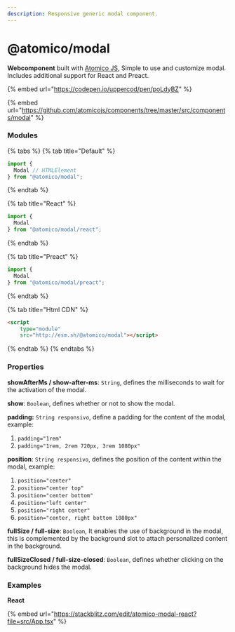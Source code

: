 ```yaml
---
description: Responsive generic modal component.
---
```


# @atomico/modal

**Webcomponent** built with [Atomico JS](https://atomicojs.dev/), Simple to use and customize modal. Includes additional support for React and Preact.

{% embed url="https://codepen.io/uppercod/pen/poLdyBZ" %}

{% embed url="https://github.com/atomicojs/components/tree/master/src/components/modal" %}

### Modules

{% tabs %}
{% tab title="Default" %}
```javascript
import {
  Modal // HTMLElement
} from "@atomico/modal";
```
{% endtab %}

{% tab title="React" %}
```jsx
import {
  Modal
} from "@atomico/modal/react";
```
{% endtab %}

{% tab title="Preact" %}
```javascript
import {
  Modal
} from "@atomico/modal/preact";
```
{% endtab %}

{% tab title="Html CDN" %}
```html
<script 
    type="module" 
    src="http://esm.sh/@atomico/modal"></script>
```
{% endtab %}
{% endtabs %}

### Properties

**showAfterMs / show-after-ms**: `String`, defines the milliseconds to wait for the activation of the modal.

**show**: `Boolean`, defines whether or not to show the modal.

**padding:** `String responsivo`, define a padding for the content of the modal, example:

1. `padding="1rem"`
2. `padding="1rem, 2rem 720px, 3rem 1080px"`

**position**: `String responsivo`, defines the position of the content within the modal, example:

1. `position="center"`
2. `position="center top"`
3. `position="center bottom"`
4. `position="left center"`
5. `position="right center"`
6. `position="center, right bottom 1080px"`

**fullSize / full-size**: `Boolean`, It enables the use of background in the modal, this is complemented by the background slot to attach personalized content in the background.

**fullSizeClosed / full-size-closed**: `Boolean`, defines whether clicking on the background hides the modal.



### Examples

**React**

{% embed url="https://stackblitz.com/edit/atomico-modal-react?file=src/App.tsx" %}
